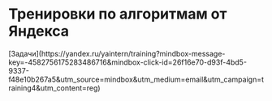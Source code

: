 <h1>Тренировки по алгоритмам от Яндекса</h1>
[Задачи](https://yandex.ru/yaintern/training?mindbox-message-key=-4582756175283486716&mindbox-click-id=26f16e70-d93f-4bd5-9337-f48e10b267a5&utm_source=mindbox&utm_medium=email&utm_campaign=training4&utm_content=reg)
